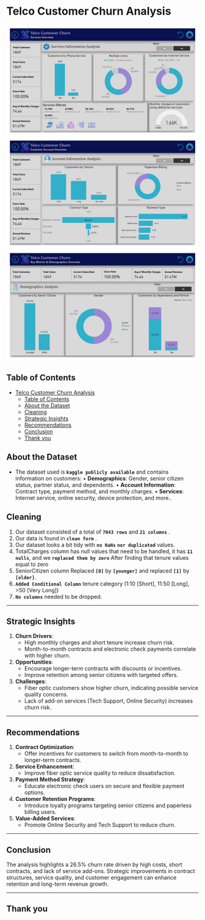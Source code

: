 # Telco Customer Churn Analysis
  
![Visualization 1](Dashboard_01.jpg)
![Visualization 2](Dashboard_02.jpg)
![Visualization 3](Dashboard_03.jpg)


## **Table of Contents**
- [Telco Customer Churn Analysis](#telco-customer-churn-analysis)
  - [Table of Contents](#table-of-contents)
  - [About the Dataset](#about-the-dataset)
  - [Cleaning](#cleaning)
  - [Strategic Insights](#strategic-insights)
  - [Recommendations](#recommendations)
  - [Conclusion](#conclusion)
  - [Thank you](#thank-you)

## **About the Dataset**
- The dataset used is **`kaggle publicly available`** 
    and contains information on customers:
        • **Demographics**: 
            Gender, senior citizen status, partner status, and dependents.
        • **Account Information**: 
            Contract type, payment method, and monthly charges.
        • **Services**: 
            Internet service, online security, device protection, and more..

## **Cleaning**
1. Our dataset consisted of a total of **`7043 rows`** and **`21 columns`** .
2. Our data is found in **`clean form`** .
3. Our dataset looks a bit tidy with **`no NaNs`** **`nor duplicated`** values. 
4. TotalCharges column has null values that need to be handled, it has **`11 nulls`**, 
    and we **`replaced them by zero`** After finding that tenure values equal to zero
5. SeniorCitizen column Replaced **`[0]`** by **`[younger]`** and replaced **`[1]`** by **`[older]`**. 
6. **`Added Conditional Column`** tenure category (1:10 [Short], 11:50 [Long], >50 [Very Long]) 
7. **`No columns`** needed to be dropped. 

---

## **Strategic Insights**  
1. **Churn Drivers**:  
   - High monthly charges and short tenure increase churn risk.  
   - Month-to-month contracts and electronic check payments correlate with higher churn.  
2. **Opportunities**:  
   - Encourage longer-term contracts with discounts or incentives.  
   - Improve retention among senior citizens with targeted offers.  
3. **Challenges**:  
   - Fiber optic customers show higher churn, indicating possible service quality concerns.  
   - Lack of add-on services (Tech Support, Online Security) increases churn risk.  

---  

## **Recommendations**  
1. **Contract Optimization**:  
   - Offer incentives for customers to switch from month-to-month to longer-term contracts.  
2. **Service Enhancement**:  
   - Improve fiber optic service quality to reduce dissatisfaction.  
3. **Payment Method Strategy**:  
   - Educate electronic check users on secure and flexible payment options.  
4. **Customer Retention Programs**:  
   - Introduce loyalty programs targeting senior citizens and paperless billing users.  
5. **Value-Added Services**:  
   - Promote Online Security and Tech Support to reduce churn.  

---  

## **Conclusion**  
The analysis highlights a 26.5% churn rate driven by high costs, short contracts, and lack of service add-ons. Strategic improvements in contract structures, service quality, and customer engagement can enhance retention and long-term revenue growth.  


---

## Thank you 
